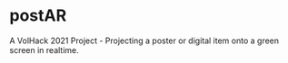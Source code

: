 # postAR
A VolHack 2021 Project - Projecting a poster or digital item onto a green screen in realtime.
